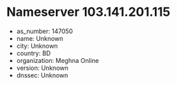 # Nameserver 103.141.201.115

* as_number: 147050
* name: Unknown
* city: Unknown
* country: BD
* organization: Meghna Online
* version: Unknown
* dnssec: Unknown
